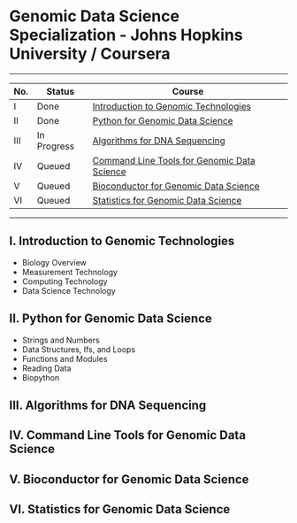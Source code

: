 # Genomic Data Science Specialization - Johns Hopkins University / Coursera

---

No. | Status | Course |
--- | --- | --- |
I   | Done | [Introduction to Genomic Technologies](https://www.coursera.org/learn/introduction-genomics?specialization=genomic-data-science)
II  | Done | [Python for Genomic Data Science](https://www.coursera.org/learn/python-genomics?specialization=genomic-data-science)
III | In Progress | [Algorithms for DNA Sequencing](https://www.coursera.org/learn/dna-sequencing?specialization=genomic-data-science) |
IV  | Queued | [Command Line Tools for Genomic Data Science](https://www.coursera.org/learn/genomic-tools?specialization=genomic-data-science) |
V   | Queued | [Bioconductor for Genomic Data Science](https://www.coursera.org/learn/bioconductor?specialization=genomic-data-science) |
VI  | Queued | [Statistics for Genomic Data Science](https://www.coursera.org/learn/statistical-genomics?specialization=genomic-data-science) |

---

## I. Introduction to Genomic Technologies

 - Biology Overview
 - Measurement Technology
 - Computing Technology
 - Data Science Technology

 
## II. Python for Genomic Data Science

- Strings and Numbers
- Data Structures, Ifs, and Loops
- Functions and Modules
- Reading Data
- Biopython

## III. Algorithms for DNA Sequencing

## IV. Command Line Tools for Genomic Data Science

## V. Bioconductor for Genomic Data Science

## VI. Statistics for Genomic Data Science
